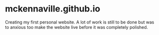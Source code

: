 # mckennaville.github.io

Creating my first personal website. 
A lot of work is still to be done but was to anxious too make the website live before it was completely polished. 

